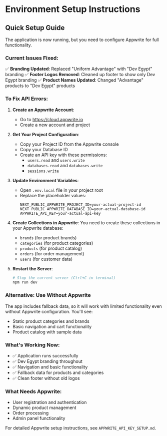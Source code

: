 # Environment Setup Instructions

## Quick Setup Guide

The application is now running, but you need to configure Appwrite for full functionality.

### Current Issues Fixed:
✅ **Branding Updated**: Replaced "Uniform Advantage" with "Dev Egypt" branding
✅ **Footer Logos Removed**: Cleaned up footer to show only Dev Egypt branding
✅ **Product Names Updated**: Changed "Advantage" products to "Dev Egypt" products

### To Fix API Errors:

1. **Create an Appwrite Account**:
   - Go to https://cloud.appwrite.io
   - Create a new account and project

2. **Get Your Project Configuration**:
   - Copy your Project ID from the Appwrite console
   - Copy your Database ID
   - Create an API key with these permissions:
     - `users.read` and `users.write`
     - `databases.read` and `databases.write`
     - `sessions.write`

3. **Update Environment Variables**:
   - Open `.env.local` file in your project root
   - Replace the placeholder values:
     ```env
     NEXT_PUBLIC_APPWRITE_PROJECT_ID=your-actual-project-id
     NEXT_PUBLIC_APPWRITE_DATABASE_ID=your-actual-database-id  
     APPWRITE_API_KEY=your-actual-api-key
     ```

4. **Create Collections in Appwrite**:
   You need to create these collections in your Appwrite database:
   - `brands` (for product brands)
   - `categories` (for product categories)
   - `products` (for product catalog)
   - `orders` (for order management)
   - `users` (for customer data)

5. **Restart the Server**:
   ```bash
   # Stop the current server (Ctrl+C in terminal)
   npm run dev
   ```

### Alternative: Use Without Appwrite
The app includes fallback data, so it will work with limited functionality even without Appwrite configuration. You'll see:
- Static product categories and brands
- Basic navigation and cart functionality
- Product catalog with sample data

### What's Working Now:
- ✅ Application runs successfully
- ✅ Dev Egypt branding throughout
- ✅ Navigation and basic functionality  
- ✅ Fallback data for products and categories
- ✅ Clean footer without old logos

### What Needs Appwrite:
- User registration and authentication
- Dynamic product management
- Order processing
- Admin panel functionality

For detailed Appwrite setup instructions, see `APPWRITE_API_KEY_SETUP.md`.